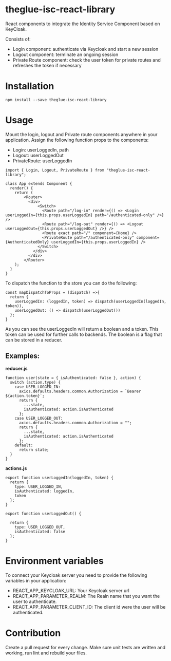 # theglue-isc-react-library

React components to integrate the Identity Service Component based on KeyCloak.

Consists of:

- Login component: authenticate via Keycloak and start a new session
- Logout component: terminate an ongoing session
- Private Route component: check the user token for private routes and refreshes the token if necessary

# Installation

`npm install --save theglue-isc-react-library`

# Usage

Mount the login, logout and Private route components anywhere in your application. Assign the following function props to the components:

- Login: userLoggedIn, path
- Logout: userLoggedOut
- PrivateRoute: userLoggedIn

```
import { Login, Logout, PrivateRoute } from "theglue-isc-react-library";

class App extends Component {
  render() {
    return (
        <Router>
          <div>
              <Switch>
                <Route path="/log-in" render={() => <Login userLoggedIn={this.props.userLoggedIn} path="/authenticated-only" />} />
                <Route path="/log-out" render={() => <Logout userLoggedOut={this.props.userLoggedOut} />} />
                <Route exact path="/" component={Home} />
                <PrivateRoute path="/authenticated-only" component={AuthenticatedOnly} userLoggedIn={this.props.userLoggedIn} />
              </Switch>
            </div>
          </div>
        </Router>
    );
  }
}
```

To dispatch the function to the store you can do the following:

```
const mapDispatchToProps = (dispatch) =>{
  return {
    userLoggedIn: (loggedIn, token) => dispatch(userLoggedIn(loggedIn, token)),
    userLoggedOut: () => dispatch(userLoggedOut())
  };
}

```

As you can see the userLoggedIn will return a boolean and a token. This token can be used for further calls to backends. The boolean is a flag that can be stored in a reducer.

## Examples:

**reducer.js**

```
function user(state = { isAuthenticated: false }, action) {
  switch (action.type) {
    case USER_LOGGED_IN:
      axios.defaults.headers.common.Authorization = `Bearer ${action.token}`;
      return {
        ...state,
        isAuthenticated: action.isAuthenticated
      };
    case USER_LOGGED_OUT:
      axios.defaults.headers.common.Authorization = "";
      return {
        ...state,
        isAuthenticated: action.isAuthenticated
      };
    default:
      return state;
  }
}
```

**actions.js**

```
export function userLoggedIn(loggedIn, token) {
  return {
    type: USER_LOGGED_IN,
    isAuthenticated: loggedIn,
    token
  };
}

export function userLoggedOut() {

  return {
    type: USER_LOGGED_OUT,
    isAuthenticated: false
  };
}
```

# Environment variables

To connect your Keycloak server you need to provide the following variables in your application:

- REACT_APP_KEYCLOAK_URL: Your Keycloak server url
- REACT_APP_PARAMETER_REALM: The Realn name that you want the user to authenticate.
- REACT_APP_PARAMETER_CLIENT_ID: The client id were the user will be authenticated.

# Contribution

Create a pull request for every change. Make sure unit tests are written and working, run lint and rebuild your files.

